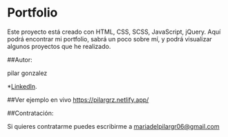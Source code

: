 # Portfolio
Este proyecto está creado con HTML, CSS, SCSS, JavaScript, jQuery. Aquí podrá encontrar mi portfolio, sabrá un poco sobre mí,
y podrá visualizar algunos proyectos que he realizado.

##Autor:

pilar gonzalez

*[LinkedIn](https://www.linkedin.com/in/pilargrz/).


##Ver ejemplo en vivo https://pilargrz.netlify.app/


##Contratación:

Si quieres contratarme puedes escribirme a mariadelpilargr06@gmail.com


